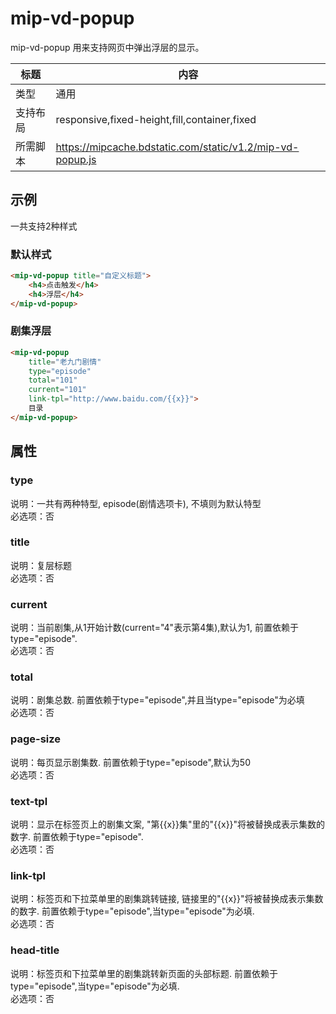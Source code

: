 # mip-vd-popup

mip-vd-popup 用来支持网页中弹出浮层的显示。

标题|内容
----|----
类型|通用
支持布局|responsive,fixed-height,fill,container,fixed
所需脚本|https://mipcache.bdstatic.com/static/v1.2/mip-vd-popup.js

## 示例

一共支持2种样式

### 默认样式

```html
<mip-vd-popup title="自定义标题">
    <h4>点击触发</h4>
    <h4>浮层</h4>
</mip-vd-popup>
```

### 剧集浮层

```html
<mip-vd-popup
    title="老九门剧情"
    type="episode"
    total="101"
    current="101"
    link-tpl="http://www.baidu.com/{{x}}">
    目录
</mip-vd-popup>
```

## 属性

### type

说明：一共有两种特型, episode(剧情选项卡), 不填则为默认特型  
必选项：否

### title

说明：复层标题  
必选项：否

### current

说明：当前剧集,从1开始计数(current="4"表示第4集),默认为1, 前置依赖于type="episode".  
必选项：否

### total

说明：剧集总数. 前置依赖于type="episode",并且当type="episode"为必填  
必选项：否

### page-size

说明：每页显示剧集数. 前置依赖于type="episode",默认为50  
必选项：否

### text-tpl

说明：显示在标签页上的剧集文案, "第{{x}}集"里的"{{x}}"将被替换成表示集数的数字. 前置依赖于type="episode".  
必选项：否

### link-tpl

说明：标签页和下拉菜单里的剧集跳转链接, 链接里的"{{x}}"将被替换成表示集数的数字. 前置依赖于type="episode",当type="episode"为必填.  
必选项：否

### head-title

说明：标签页和下拉菜单里的剧集跳转新页面的头部标题. 前置依赖于type="episode",当type="episode"为必填.  
必选项：否
